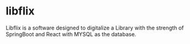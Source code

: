 # libflix
Libflix is a software designed to digitalize a Library with the strength of SpringBoot and React with MYSQL as the database.
